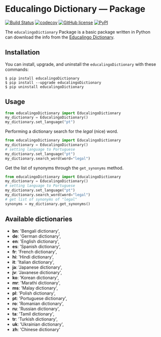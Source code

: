 # Educalingo Dictionary — Package

[![Build Status](https://travis-ci.org/JessicaSousa/EducalingoDictionary.svg?branch=master)](https://travis-ci.org/JessicaSousa/EducalingoDictionary)
[![codecov]( https://codecov.io/gh/JessicaSousa/EducalingoDictionary/branch/master/graph/badge.svg)](https://codecov.io/gh/JessicaSousa/EducalingoDictionary)
[![GitHub license](https://img.shields.io/github/license/JessicaSousa/EducalingoDictionary.svg)](https://github.com/JessicaSousa/EducalingoDictionary/blob/master/LICENSE)
[![PyPI](https://img.shields.io/pypi/v/educalingoDictionary.svg)](https://pypi.org/project/educalingoDictionary/)

The ``educalingoDictionary`` Package is a basic package written in Python can download the info from the [Educalingo Dictionary](http://educalingo.com/).

## Installation

You can install, upgrade, and uninstall  the ``educalingoDictionary`` with these commands:
```console
$ pip install educalingoDictionary
$ pip install --upgrade educalingoDictionary
$ pip uninstall educalingoDictionary
```
## Usage
```python
from educalingoDictionary import EducalingoDictionary
my_dictionary = EducalingoDictionary()
my_dictionary.set_language("pt")
```
Performing a dictionary search for the _legal_ (nice) word.
```python
from educalingoDictionary import EducalingoDictionary
my_dictionary = EducalingoDictionary()
# setting language to Portuguese
my_dictionary.set_language("pt")
my_dictionary.search_word(word="legal")
```

Get the list of synonyms through the ``get_synonyms`` method.

```python
from educalingoDictionary import EducalingoDictionary
my_dictionary = EducalingoDictionary()
# setting language to Portuguese
my_dictionary.set_language("pt")
my_dictionary.search_word(word="legal")
# get list of synonyms of "legal"
synonyms = my_dictionary.get_synonyms()
```

## Available dictionaries
 * **bn**: 'Bengali dictionary',
 * **de**: 'German dictionary',
 * **en**: 'English dictionary',
 * **es**: 'Spanish dictionary',
 * **fr**: 'French dictionary',
 * **hi**: 'Hindi dictionary',
 * **it**: 'Italian dictionary',
 * **ja**: 'Japanese dictionary',
 * **jv**: 'Javanese dictionary',
 * **ko**: 'Korean dictionary',
 * **mr**: 'Marathi dictionary',
 * **ms**: 'Malay dictionary',
 * **pl**: 'Polish dictionary',
 * **pt**: 'Portuguese dictionary',
 * **ro**: 'Romanian dictionary',
 * **ru**: 'Russian dictionary',
 * **ta**: 'Tamil dictionary',
 * **tr**: 'Turkish dictionary',
 * **uk**: 'Ukrainian dictionary',
 * **zh**: 'Chinese dictionary'